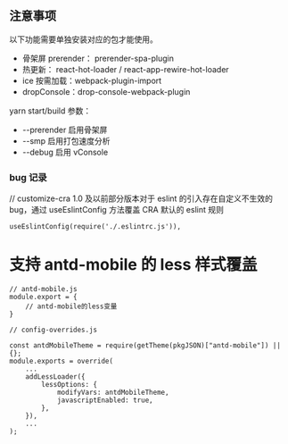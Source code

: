 ## 注意事项

以下功能需要单独安装对应的包才能使用。

- 骨架屏 prerender： prerender-spa-plugin
- 热更新： react-hot-loader / react-app-rewire-hot-loader
- ice 按需加载：webpack-plugin-import
- dropConsole：drop-console-webpack-plugin

yarn start/build 参数：

- --prerender 启用骨架屏
- --smp 启用打包速度分析
- --debug 启用 vConsole

### bug 记录

// customize-cra 1.0 及以前部分版本对于 eslint 的引入存在自定义不生效的 bug，通过 useEslintConfig 方法覆盖 CRA 默认的 eslint 规则

```
useEslintConfig(require('./.eslintrc.js')),
```

# 支持 antd-mobile 的 less 样式覆盖

```
// antd-mobile.js
module.export = {
    // antd-mobile的less变量
}

```

```
// config-overrides.js

const antdMobileTheme = require(getTheme(pkgJSON)["antd-mobile"]) || {};
module.exports = override(
    ...
    addLessLoader({
        lessOptions: {
            modifyVars: antdMobileTheme,
            javascriptEnabled: true,
        },
    }),
    ...
);
```
